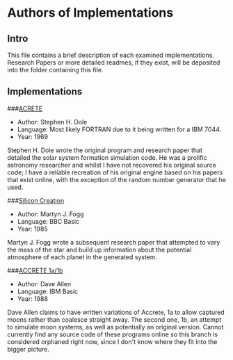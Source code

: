 # Authors of Implementations

## Intro

This file contains a brief description of each examined implementations. Research Papers or more detailed readmes, if they exist, will be deposited into the 
folder containing this file.

## Implementations

###[ACRETE](https://scholar.google.com/scholar?cluster=2649232823724285381&hl=en&as_sdt=0,5)

- Author: Stephen H. Dole
- Language: Most likely FORTRAN due to it being written for a IBM 7044.
- Year: 1969

Stephen H. Dole wrote the original program and research paper that detailed the solar system formation simulation code. He was a prolific astronomy 
researcher and whilst I have not recovered his original source code; I have a reliable recreation of his original engine based on his papers that exist online, 
with the exception of the random number generator that he used.

###[Silicon Creation](https://scholar.google.com/scholar?cluster=9385174980475541539&hl=en&as_sdt=0,5)

- Author: Martyn J. Fogg
- Language: BBC Basic
- Year: 1985

Martyn J. Fogg wrote a subsequent research paper that attempted to vary the mass of the star and build up information about the potential atmosphere of each 
planet in the generated system.

###[ACCRETE 1a/1b](https://scholar.google.com/scholar?cluster=9385174980475541539&hl=en&as_sdt=0,5)

- Author: Dave Allen
- Language: IBM Basic
- Year: 1988

Dave Allen claims to have written variations of Accrete, 1a to allow captured moons rather than coalesce straight away. The second one, 1b, an attempt to 
simulate moon systems, as well as potentially an original version. Cannot currently find any source code of these programs online so this branch is 
considered orphaned right now, since I don't know where they fit into the bigger picture.
